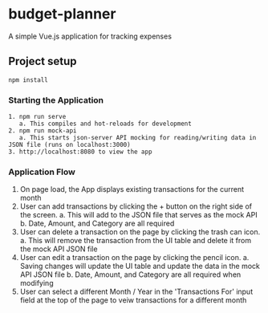 # budget-planner
A simple Vue.js application for tracking expenses

## Project setup
```
npm install
```

### Starting the Application
```
1. npm run serve
   a. This compiles and hot-reloads for development
2. npm run mock-api
   a. This starts json-server API mocking for reading/writing data in JSON file (runs on localhost:3000)
3. http://localhost:8080 to view the app
```

### Application Flow
1. On page load, the App displays existing transactions for the current month
2. User can add transactions by clicking the + button on the right side of the screen. 
   a. This will add to the JSON file that serves as the mock API
   b. Date, Amount, and Category are all required
3. User can delete a transaction on the page by clicking the trash can icon.
   a. This will remove the transaction from the UI table and delete it from the mock API JSON file
4. User can edit a transaction on the page by clicking the pencil icon.
   a. Saving changes will update the UI table and update the data in the mock API JSON file
   b. Date, Amount, and Category are all required when modifying
5. User can select a different Month / Year in the 'Transactions For' input field at the top of the page to veiw transactions for a different month
